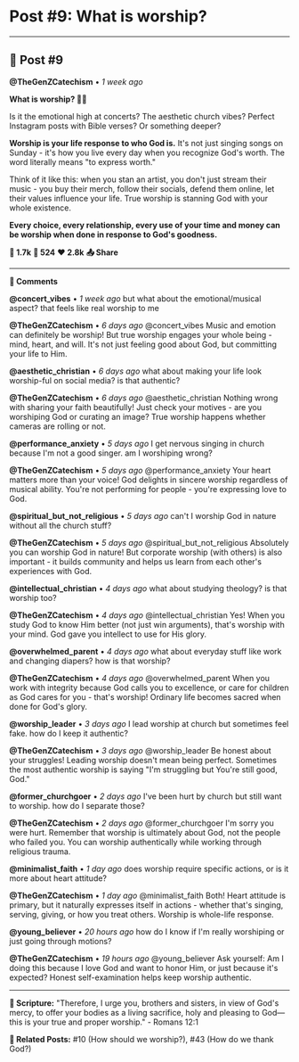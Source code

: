 # Post #9: What is worship?

---

## 📱 Post #9

**@TheGenZCatechism** • *1 week ago*

**What is worship? 🎵🙏**

Is it the emotional high at concerts? The aesthetic church vibes? Perfect Instagram posts with Bible verses? Or something deeper?

**Worship is your life response to who God is.** It's not just singing songs on Sunday - it's how you live every day when you recognize God's worth. The word literally means "to express worth."

Think of it like this: when you stan an artist, you don't just stream their music - you buy their merch, follow their socials, defend them online, let their values influence your life. True worship is stanning God with your whole existence.

**Every choice, every relationship, every use of your time and money can be worship when done in response to God's goodness.**

**💭 1.7k** **🔄 524** **❤️ 2.8k** **📤 Share**

---

**💬 Comments**

**@concert_vibes** • *1 week ago*
but what about the emotional/musical aspect? that feels like real worship to me

**@TheGenZCatechism** • *6 days ago*
@concert_vibes Music and emotion can definitely be worship! But true worship engages your whole being - mind, heart, and will. It's not just feeling good about God, but committing your life to Him.

**@aesthetic_christian** • *6 days ago*
what about making your life look worship-ful on social media? is that authentic?

**@TheGenZCatechism** • *6 days ago*
@aesthetic_christian Nothing wrong with sharing your faith beautifully! Just check your motives - are you worshiping God or curating an image? True worship happens whether cameras are rolling or not.

**@performance_anxiety** • *5 days ago*
I get nervous singing in church because I'm not a good singer. am I worshiping wrong?

**@TheGenZCatechism** • *5 days ago*
@performance_anxiety Your heart matters more than your voice! God delights in sincere worship regardless of musical ability. You're not performing for people - you're expressing love to God.

**@spiritual_but_not_religious** • *5 days ago*
can't I worship God in nature without all the church stuff?

**@TheGenZCatechism** • *5 days ago*
@spiritual_but_not_religious Absolutely you can worship God in nature! But corporate worship (with others) is also important - it builds community and helps us learn from each other's experiences with God.

**@intellectual_christian** • *4 days ago*
what about studying theology? is that worship too?

**@TheGenZCatechism** • *4 days ago*
@intellectual_christian Yes! When you study God to know Him better (not just win arguments), that's worship with your mind. God gave you intellect to use for His glory.

**@overwhelmed_parent** • *4 days ago*
what about everyday stuff like work and changing diapers? how is that worship?

**@TheGenZCatechism** • *4 days ago*
@overwhelmed_parent When you work with integrity because God calls you to excellence, or care for children as God cares for you - that's worship! Ordinary life becomes sacred when done for God's glory.

**@worship_leader** • *3 days ago*
I lead worship at church but sometimes feel fake. how do I keep it authentic?

**@TheGenZCatechism** • *3 days ago*
@worship_leader Be honest about your struggles! Leading worship doesn't mean being perfect. Sometimes the most authentic worship is saying "I'm struggling but You're still good, God."

**@former_churchgoer** • *2 days ago*
I've been hurt by church but still want to worship. how do I separate those?

**@TheGenZCatechism** • *2 days ago*
@former_churchgoer I'm sorry you were hurt. Remember that worship is ultimately about God, not the people who failed you. You can worship authentically while working through religious trauma.

**@minimalist_faith** • *1 day ago*
does worship require specific actions, or is it more about heart attitude?

**@TheGenZCatechism** • *1 day ago*
@minimalist_faith Both! Heart attitude is primary, but it naturally expresses itself in actions - whether that's singing, serving, giving, or how you treat others. Worship is whole-life response.

**@young_believer** • *20 hours ago*
how do I know if I'm really worshiping or just going through motions?

**@TheGenZCatechism** • *19 hours ago*
@young_believer Ask yourself: Am I doing this because I love God and want to honor Him, or just because it's expected? Honest self-examination helps keep worship authentic.

---

**📖 Scripture:** "Therefore, I urge you, brothers and sisters, in view of God's mercy, to offer your bodies as a living sacrifice, holy and pleasing to God—this is your true and proper worship." - Romans 12:1

**🔗 Related Posts:** #10 (How should we worship?), #43 (How do we thank God?) 